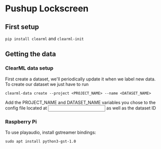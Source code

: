 # Pushup Lockscreen

## First setup

`pip install clearml`
and
`clearml-init`

## Getting the data

### ClearML data setup

First create a dataset, we'll periodically update it when we label new data.
To create our dataset we just have to run

```
clearml-data create --project <PROJECT_NAME> --name <DATASET_NAME>
```

Add the PROJECT_NAME and DATASET_NAME variables you chose to the config file located at <INPUT REQUIRED>
as well as the dataset ID

### Raspberry Pi
To use playaudio, install gstreamer bindings:
```
sudo apt install python3-gst-1.0
```